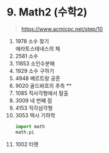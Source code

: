 # 9. Math2 (수학2)

> https://www.acmicpc.net/step/10

1. 1978 소수 찾기  
   에라토스테네스의 체
2. 2581 소수
3. 11653 소인수분해
4. 1929 소수 구하기
5. 4948 베르트랑 공준
6. 9020 골드바흐의 추측 \*\*
7. 1085 직사각형에서 탈출
8. 3009 네 번째 점
9. 4153 직각삼각형
10. 3053 택시 기하학
    ```py
    import math
    math.pi
    ```
11. 1002 터렛
